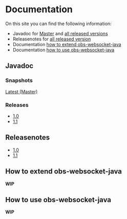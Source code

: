 # Documentation
On this site you can find the following information:
- Javadoc for [Master](#snapshots) and [all released versions](#releases)
- Releasenotes for [all released version](#releasenotes)
- Documentation [how to extend obs-websocket-java](#how-to-extend-obs-websocket-java)
- Documentation [how to use obs-websocket-java](#how-to-use-obs-websocket-java)

## Javadoc
### Snapshots
[Latest (Master)](snapshot)
 
### Releases
- [1.0](release/1.0)
- [1.1](release/1.1)

## Releasenotes
- [1.0](releasenotes/1.0)
- [1.1](releasenotes/1.1)

## How to extend obs-websocket-java
**WIP**

## How to use obs-websocket-java
**WIP**
